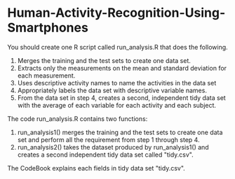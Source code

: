 # Human-Activity-Recognition-Using-Smartphones

You should create one R script called run_analysis.R that does the following. 
  1. Merges the training and the test sets to create one data set.
  2. Extracts only the measurements on the mean and standard deviation for each measurement. 
  3. Uses descriptive activity names to name the activities in the data set
  4. Appropriately labels the data set with descriptive variable names. 
  5. From the data set in step 4, creates a second, independent tidy data set with the average of each variable for each activity and each subject.

The code run_analysis.R contains two functions:
1. run_analysis1() merges the training and the test sets to create one data set and perform all the requirement from step 1 through step 4.
2. run_analysis2() takes the dataset produced by run_analysis1() and creates a second independent tidy data set called "tidy.csv".

The CodeBook explains each fields in tidy data set "tidy.csv".
